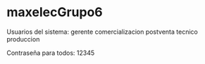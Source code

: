 # maxelecGrupo6
Usuarios del sistema:
gerente
comercializacion
postventa
tecnico
produccion

Contraseña para todos: 12345

